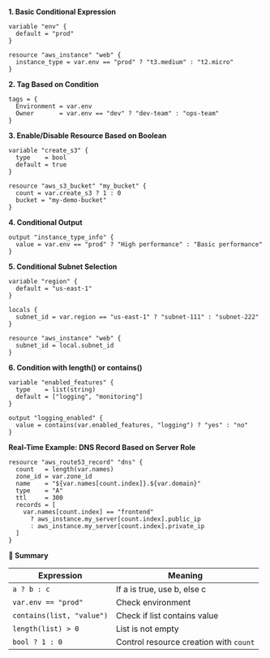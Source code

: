 **1. Basic Conditional Expression**
```
variable "env" {
  default = "prod"
}

resource "aws_instance" "web" {
  instance_type = var.env == "prod" ? "t3.medium" : "t2.micro"
}

```

**2. Tag Based on Condition**
```
tags = {
  Environment = var.env
  Owner       = var.env == "dev" ? "dev-team" : "ops-team"
}

```

**3. Enable/Disable Resource Based on Boolean**
```
variable "create_s3" {
  type    = bool
  default = true
}

resource "aws_s3_bucket" "my_bucket" {
  count = var.create_s3 ? 1 : 0
  bucket = "my-demo-bucket"
}

```

**4. Conditional Output**
```
output "instance_type_info" {
  value = var.env == "prod" ? "High performance" : "Basic performance"
}

```

**5. Conditional Subnet Selection**
```
variable "region" {
  default = "us-east-1"
}

locals {
  subnet_id = var.region == "us-east-1" ? "subnet-111" : "subnet-222"
}

resource "aws_instance" "web" {
  subnet_id = local.subnet_id
}

```

**6. Condition with length() or contains()**
```
variable "enabled_features" {
  type    = list(string)
  default = ["logging", "monitoring"]
}

output "logging_enabled" {
  value = contains(var.enabled_features, "logging") ? "yes" : "no"
}

```

**Real-Time Example: DNS Record Based on Server Role**
```
resource "aws_route53_record" "dns" {
  count   = length(var.names)
  zone_id = var.zone_id
  name    = "${var.names[count.index]}.${var.domain}"
  type    = "A"
  ttl     = 300
  records = [
    var.names[count.index] == "frontend"
      ? aws_instance.my_server[count.index].public_ip
      : aws_instance.my_server[count.index].private_ip
  ]
}

```

**🚀 Summary**

| Expression                | Meaning                                |
| ------------------------- | -------------------------------------- |
| `a ? b : c`               | If a is true, use b, else c            |
| `var.env == "prod"`       | Check environment                      |
| `contains(list, "value")` | Check if list contains value           |
| `length(list) > 0`        | List is not empty                      |
| `bool ? 1 : 0`            | Control resource creation with `count` |
